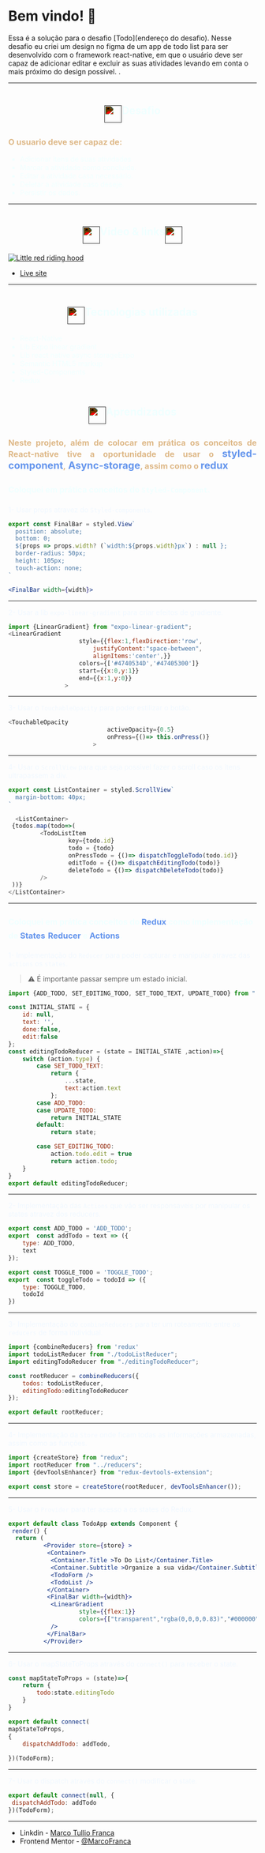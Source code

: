 # Bem vindo! 👋

Essa é a solução para o desafio [Todo](endereço do desafio).
Nesse desafio eu criei um design no figma de um app de todo list para ser desenvolvido com o framework react-native, 
em que o usuário deve ser capaz de adicionar editar e excluir as suas atividades levando em conta o 
mais próximo do design possível. 
 .

---
<div style="display: flex; justify-content: center; align-items: center">
<img style="height:35px ; margin-top:25px; filter: invert(100%) sepia(0%) saturate(7500%) hue-rotate(60deg) brightness(98%) contrast(107%);" src="./assets/social_leaderboard_FILL0_wght400_GRAD0_opsz48.svg"> 
<h2 style="color: azure;">Desafio</h2>
</div>

<div>
<h3 style="color: burlywood">O usuario deve ser capaz de:</h3>
<ul style="color: azure">
<li>Adicionar itens de suas atividades.</li>
<li>Marcar a atividade como concluida.</li>
<li>Editar a atividade casa necessário.</li>
<li>Deletar a atividade caso deseje.</li>
<li>Persistir os dados.</li>
</ul>

---

<div style="display: flex; justify-content: center; align-items: center">
<img style="height:35px ; margin-top:25px; filter: invert(100%) sepia(0%) saturate(7500%) hue-rotate(60deg) brightness(98%) contrast(107%);" src="./assets/video_library_FILL0_wght400_GRAD0_opsz48.svg"> 
<h2 style="color: azure;"> Video & links</h2>
<img style="height:35px ; margin-top:25px; filter: invert(100%) sepia(0%) saturate(7500%) hue-rotate(60deg) brightness(98%) contrast(107%);" src="./assets/link_FILL0_wght400_GRAD0_opsz48.svg"> 
</div>

[![Little red riding hood](./assets/telaVideoTodo.png)](http://sc.com.ly/show/11aad59b-c94f-48b7-ba7c-03a9448939f1 " Click to Watch!")
- [Live site]()
---


<div style="display: flex; justify-content: center; align-items: center">
<img style="height:35px ; margin-top:25px; filter: invert(100%) sepia(0%) saturate(7500%) hue-rotate(60deg) brightness(98%) contrast(107%);" src="./assets/military_tech_FILL0_wght400_GRAD0_opsz48.svg"> 
<h2 style="color: azure;">Tecnologias utilizadas</h2>
</div>

<div>
<ul style="color: azure">
<li>React-Native</li>
<li>Lib Expo linear gradient</li>
<li>Lib react native async storageExpo</li>
<li>Semantic HTML5 markup</li>
<li>Styled-Components</li>
<li>Redux</li>
</ul>
</div>
<div style="display: flex; justify-content: center; align-items: center">
<img style="height:35px ; margin-top:25px; filter: invert(100%) sepia(0%) saturate(7500%) hue-rotate(60deg) brightness(98%) contrast(107%);" src="./assets/school_FILL0_wght400_GRAD0_opsz48.svg"> 
<h2 style="color: azure;">Aprendizados</h2>
</div>
<h3 style="color: burlywood; text-align: justify">
Neste projeto, além de colocar em prática os conceitos de React-native tive a oportunidade de usar o <span style="font-size: 20px; color: cornflowerblue">styled-component</span>,<span style="font-size: 20px; color: cornflowerblue"> Async-storage</span>,  assim como o <span style="font-size: 20px; color: cornflowerblue">redux</span>
</h3>

<h3 style="color: azure; line-height: 28px">
Coloquei em prática conceitos do <code>Styled-Component</code>.
</h3>

<p style="color: aliceblue">
1- Usar props atravez do <code>Styled-components</code>. 
</p>

```js
export const FinalBar = styled.View`
  position: absolute;
  bottom: 0;
  ${props => props.width? (`width:${props.width}px`) : null };
  border-radius: 50px;
  height: 105px;
  touch-action: none;
`
```
```jsx
<FinalBar width={width}>

```
---
<p style="color: aliceblue">
2- Usar a lib <code>expo-linear-gradient</code> para criar efeitos de gradiente. 
</p>

```js
import {LinearGradient} from "expo-linear-gradient";
<LinearGradient
                    style={{flex:1,flexDirection:'row',
                        justifyContent:"space-between",
                        alignItems:'center',}}
                    colors={['#4740534D','#47405300']}
                    start={{x:0,y:1}}
                    end={{x:1,y:0}}
                >
```
___
<p style="color: aliceblue">
3- Usar o <code>TouchableOpacity</code> para poder estilizar o botão. 
</p>

```js
<TouchableOpacity
                            activeOpacity={0.5}
                            onPress={()=> this.onPress()}
                        >
```
---
<p style="color: aliceblue">
4- Usar o <code>ScrollView</code> para que seja possivel fazer o scroll caso os itens ultrapassem a div. 
</p>

```js
export const ListContainer = styled.ScrollView`
  margin-bottom: 40px;
`
```
```js
  <ListContainer>
 {todos.map(todo=>(
         <TodoListItem
                 key={todo.id}
                 todo = {todo}
                 onPressTodo = {()=> dispatchToggleTodo(todo.id)}
                 editTodo = {()=> dispatchEditingTodo(todo)}
                 deleteTodo = {()=> dispatchDeleteTodo(todo)}
         />
 ))}
</ListContainer>
```
---
<h3 style="color: azure; line-height: 28px">
Coloquei em prática conceitos do <span style="color: cornflowerblue">Redux</span> como 
implementação de <span style="color: cornflowerblue">States</span>,<span style="color: cornflowerblue">Reducer</span> e <span style="color: cornflowerblue">Actions</span>.
</h3>

<p style="color: aliceblue">
1- Implementação do <code>Reducer</code> para poder capturar e manipular atravez das <code>actions</code> os <code>states</code>.
</p>

> ⚠️ É importante passar sempre um estado inicial.

```jsx
import {ADD_TODO, SET_EDITING_TODO, SET_TODO_TEXT, UPDATE_TODO} from "../actions";

const INITIAL_STATE = {
    id: null,
    text: '',
    done:false,
    edit:false
};
const editingTodoReducer = (state = INITIAL_STATE ,action)=>{
    switch (action.type) {
        case SET_TODO_TEXT:
            return {
                ...state,
                text:action.text
            };
        case ADD_TODO:
        case UPDATE_TODO:
            return INITIAL_STATE
        default:
            return state;

        case SET_EDITING_TODO:
            action.todo.edit = true
            return action.todo;
    }
}
export default editingTodoReducer;
```
---
<p style="color: aliceblue">
2- Implementação das <code>Actions</code> que vão ser responsaveis por manipular os states atravez dos reducers.
</p>

```jsx
export const ADD_TODO = 'ADD_TODO';
export  const addTodo = text => ({
    type: ADD_TODO,
    text
});

export const TOGGLE_TODO = 'TOGGLE_TODO';
export  const toggleTodo = todoId => ({
    type: TOGGLE_TODO,
    todoId
})
```
---
<p style="color: aliceblue">
3- Implementação do <code>combineReducers</code> para ter um roteamento entre os <code>reducers</code> de forma individual. 
</p>

```jsx
import {combineReducers} from 'redux'
import todoListReducer from "./todoListReducer";
import editingTodoReducer from "./editingTodoReducer";

const rootReducer = combineReducers({
    todos: todoListReducer,
    editingTodo:editingTodoReducer
});

export default rootReducer;

```
---
<p style="color: aliceblue">
4- Implementação da <code>Store</code> onde ficam todas as informações armazenadas, assim como as funções. 
</p>

```jsx
import {createStore} from "redux";
import rootReducer from "../reducers";
import {devToolsEnhancer} from "redux-devtools-extension";

export const store = createStore(rootReducer, devToolsEnhancer());
```
---
<p style="color: aliceblue">
5- Usar o <code>Provider</code> para ter acesso a os states do Redux. 
</p>

```jsx
export default class TodoApp extends Component {
 render() {
  return (
          <Provider store={store} >
           <Container>
            <Container.Title >To Do List</Container.Title>
            <Container.Subtitle >Organize a sua vida</Container.Subtitle>
            <TodoForm />
            <TodoList />
           </Container>
           <FinalBar width={width}>
            <LinearGradient
                    style={{flex:1}}
                    colors={["transparent","rgba(0,0,0,0.83)","#000000"]}
            />
           </FinalBar>
          </Provider>
```
---

<p style="color: aliceblue">
6- Usar o  mapStateToProps através do <code>connect()</code> para receber o state. 
</p>

```jsx
const mapStateToProps = (state)=>{
    return {
        todo:state.editingTodo
    }
}

export default connect(
mapStateToProps, 
{
    dispatchAddTodo: addTodo,
   
})(TodoForm);
```
---
<p style="color: aliceblue">
7- Usar o dispatch através do <code>connect()</code> modificar o state. 
</p>

```jsx
export default connect(null, {
 dispatchAddTodo: addTodo
})(TodoForm);
```
---

- Linkdin - [Marco Tullio Franca](https://www.linkedin.com/in/marco-franca/)
- Frontend Mentor - [@MarcoFranca](https://www.frontendmentor.io/profile/MarcoFranca)
